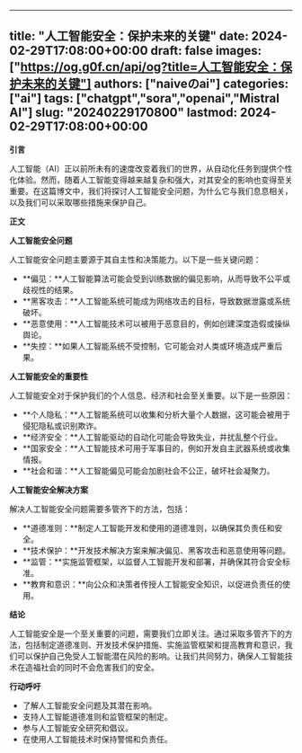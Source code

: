 
---
title: "人工智能安全：保护未来的关键"
date: 2024-02-29T17:08:00+00:00
draft: false
images: ["https://og.g0f.cn/api/og?title=人工智能安全：保护未来的关键"]
authors: ["naiveのai"]
categories: ["ai"]
tags: ["chatgpt","sora","openai","Mistral AI"]
slug: "20240229170800"
lastmod: 2024-02-29T17:08:00+00:00
---
**引言**

人工智能（AI）正以前所未有的速度改变着我们的世界，从自动化任务到提供个性化体验。然而，随着人工智能变得越来越复杂和强大，对其安全的影响也变得至关重要。在这篇博文中，我们将探讨人工智能安全问题，为什么它与我们息息相关，以及我们可以采取哪些措施来保护自己。

**正文**

**人工智能安全问题**

人工智能安全问题主要源于其自主性和决策能力。以下是一些关键问题：

* **偏见：**人工智能算法可能会受到训练数据的偏见影响，从而导致不公平或歧视性的结果。
* **黑客攻击：**人工智能系统可能成为网络攻击的目标，导致数据泄露或系统破坏。
* **恶意使用：**人工智能技术可以被用于恶意目的，例如创建深度造假或操纵舆论。
* **失控：**如果人工智能系统不受控制，它可能会对人类或环境造成严重后果。

**人工智能安全的重要性**

人工智能安全对于保护我们的个人信息、经济和社会至关重要。以下是一些原因：

* **个人隐私：**人工智能系统可以收集和分析大量个人数据，这可能会被用于侵犯隐私或识别欺诈。
* **经济安全：**人工智能驱动的自动化可能会导致失业，并扰乱整个行业。
* **国家安全：**人工智能技术可用于军事目的，例如开发自主武器系统或收集情报。
* **社会和谐：**人工智能偏见可能会加剧社会不公正，破坏社会凝聚力。

**人工智能安全解决方案**

解决人工智能安全问题需要多管齐下的方法，包括：

* **道德准则：**制定人工智能开发和使用的道德准则，以确保其负责任和安全。
* **技术保护：**开发技术解决方案来解决偏见、黑客攻击和恶意使用等问题。
* **监管：**实施监管框架，以监督人工智能开发和部署，并确保其符合安全标准。
* **教育和意识：**向公众和决策者传授人工智能安全知识，以促进负责任的使用。

**结论**

人工智能安全是一个至关重要的问题，需要我们立即关注。通过采取多管齐下的方法，包括制定道德准则、开发技术保护措施、实施监管框架和提高教育和意识，我们可以保护自己免受人工智能潜在风险的影响。让我们共同努力，确保人工智能技术在造福社会的同时不会危害我们的安全。

**行动呼吁**

* 了解人工智能安全问题及其潜在影响。
* 支持人工智能道德准则和监管框架的制定。
* 参与人工智能安全研究和倡议。
* 在使用人工智能技术时保持警惕和负责任。